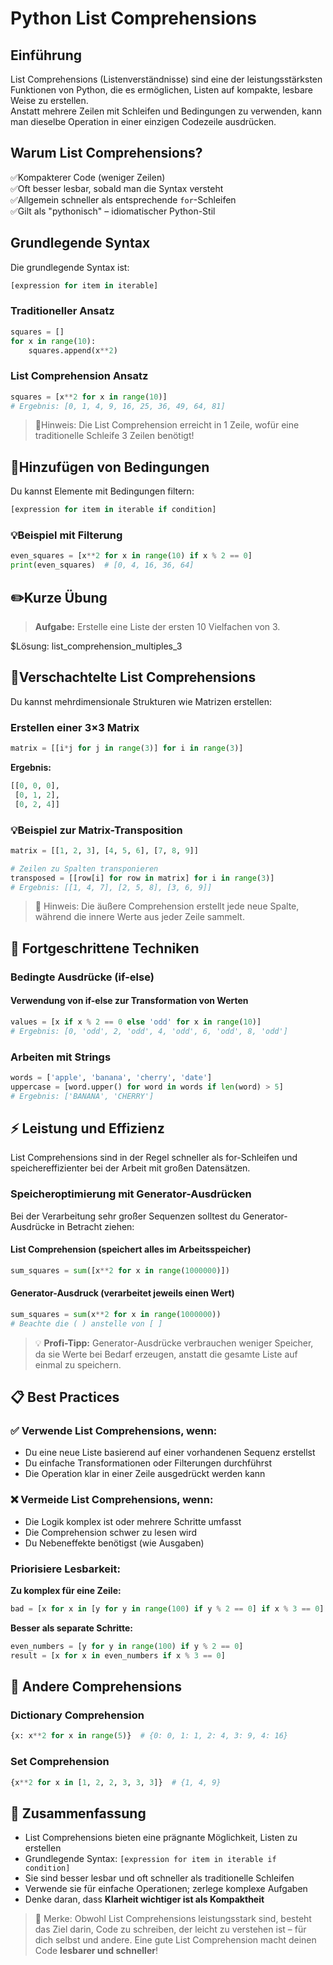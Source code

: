 
# Python List Comprehensions

## Einführung

List Comprehensions (Listenverständnisse) sind eine der leistungsstärksten Funktionen von Python, die es ermöglichen, Listen auf kompakte, lesbare Weise zu erstellen.  
Anstatt mehrere Zeilen mit Schleifen und Bedingungen zu verwenden, kann man dieselbe Operation in einer einzigen Codezeile ausdrücken.

## Warum List Comprehensions?

✅Kompakterer Code (weniger Zeilen)  
✅Oft besser lesbar, sobald man die Syntax versteht  
✅Allgemein schneller als entsprechende `for`-Schleifen  
✅Gilt als "pythonisch" – idiomatischer Python-Stil  

## Grundlegende Syntax

Die grundlegende Syntax ist:

```python
[expression for item in iterable]
```

### Traditioneller Ansatz

```python
squares = []
for x in range(10):
    squares.append(x**2)
```

### List Comprehension Ansatz

```python
squares = [x**2 for x in range(10)]
# Ergebnis: [0, 1, 4, 9, 16, 25, 36, 49, 64, 81]
```

> 📝Hinweis: Die List Comprehension erreicht in 1 Zeile, wofür eine traditionelle Schleife 3 Zeilen benötigt!

## 🧮Hinzufügen von Bedingungen

Du kannst Elemente mit Bedingungen filtern:

```python
[expression for item in iterable if condition]
```

### 💡Beispiel mit Filterung

```python
even_squares = [x**2 for x in range(10) if x % 2 == 0]
print(even_squares)  # [0, 4, 16, 36, 64]
```

## ✏️Kurze Übung

> **Aufgabe:** Erstelle eine Liste der ersten 10 Vielfachen von 3.

$Lösung: list_comprehension_multiples_3
## 🧩Verschachtelte List Comprehensions

Du kannst mehrdimensionale Strukturen wie Matrizen erstellen:

### Erstellen einer 3×3 Matrix

```python
matrix = [[i*j for j in range(3)] for i in range(3)]
```

**Ergebnis:**

```python
[[0, 0, 0], 
 [0, 1, 2], 
 [0, 2, 4]]
```

### 💡Beispiel zur Matrix-Transposition

```python
matrix = [[1, 2, 3], [4, 5, 6], [7, 8, 9]]

# Zeilen zu Spalten transponieren
transposed = [[row[i] for row in matrix] for i in range(3)]
# Ergebnis: [[1, 4, 7], [2, 5, 8], [3, 6, 9]]
```

> 📝 Hinweis: Die äußere Comprehension erstellt jede neue Spalte, während die innere Werte aus jeder Zeile sammelt.

## 🚀 Fortgeschrittene Techniken

### Bedingte Ausdrücke (if-else)

#### Verwendung von if-else zur Transformation von Werten

```python
values = [x if x % 2 == 0 else 'odd' for x in range(10)]
# Ergebnis: [0, 'odd', 2, 'odd', 4, 'odd', 6, 'odd', 8, 'odd']
```

### Arbeiten mit Strings

```python
words = ['apple', 'banana', 'cherry', 'date']
uppercase = [word.upper() for word in words if len(word) > 5]
# Ergebnis: ['BANANA', 'CHERRY']
```

## ⚡ Leistung und Effizienz

List Comprehensions sind in der Regel schneller als for-Schleifen und speichereffizienter bei der Arbeit mit großen Datensätzen.

### Speicheroptimierung mit Generator-Ausdrücken

Bei der Verarbeitung sehr großer Sequenzen solltest du Generator-Ausdrücke in Betracht ziehen:

#### List Comprehension (speichert alles im Arbeitsspeicher)

```python
sum_squares = sum([x**2 for x in range(1000000)])
```

#### Generator-Ausdruck (verarbeitet jeweils einen Wert)

```python
sum_squares = sum(x**2 for x in range(1000000))
# Beachte die ( ) anstelle von [ ]
```

> 💡 **Profi-Tipp:** Generator-Ausdrücke verbrauchen weniger Speicher, da sie Werte bei Bedarf erzeugen, anstatt die gesamte Liste auf einmal zu speichern.

## 📋 Best Practices

### ✅ Verwende List Comprehensions, wenn:

- Du eine neue Liste basierend auf einer vorhandenen Sequenz erstellst  
- Du einfache Transformationen oder Filterungen durchführst  
- Die Operation klar in einer Zeile ausgedrückt werden kann  

### ❌ Vermeide List Comprehensions, wenn:

- Die Logik komplex ist oder mehrere Schritte umfasst  
- Die Comprehension schwer zu lesen wird  
- Du Nebeneffekte benötigst (wie Ausgaben)  

### Priorisiere Lesbarkeit:

**Zu komplex für eine Zeile:**

```python
bad = [x for x in [y for y in range(100) if y % 2 == 0] if x % 3 == 0]
```

**Besser als separate Schritte:**

```python
even_numbers = [y for y in range(100) if y % 2 == 0]
result = [x for x in even_numbers if x % 3 == 0]
```

## 🔄 Andere Comprehensions

### Dictionary Comprehension

```python
{x: x**2 for x in range(5)}  # {0: 0, 1: 1, 2: 4, 3: 9, 4: 16}
```

### Set Comprehension

```python
{x**2 for x in [1, 2, 2, 3, 3, 3]}  # {1, 4, 9}
```

## 📝 Zusammenfassung

- List Comprehensions bieten eine prägnante Möglichkeit, Listen zu erstellen  
- Grundlegende Syntax: `[expression for item in iterable if condition]`  
- Sie sind besser lesbar und oft schneller als traditionelle Schleifen  
- Verwende sie für einfache Operationen; zerlege komplexe Aufgaben  
- Denke daran, dass **Klarheit wichtiger ist als Kompaktheit**

>  🌟 Merke: Obwohl List Comprehensions leistungsstark sind, besteht das Ziel darin, Code zu schreiben, der leicht zu verstehen ist – für dich selbst und andere. Eine gute List Comprehension macht deinen Code **lesbarer und schneller**!
